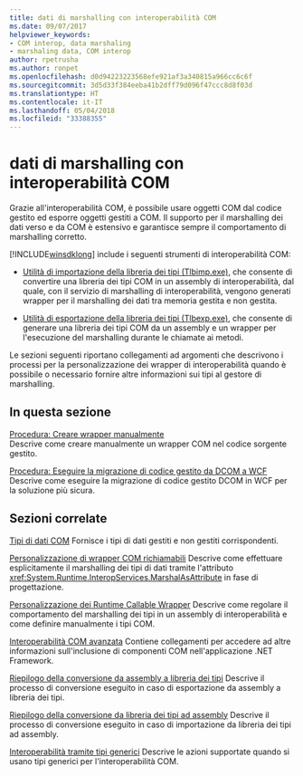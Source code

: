 ```yaml
---
title: dati di marshalling con interoperabilità COM
ms.date: 09/07/2017
helpviewer_keywords:
- COM interop, data marshaling
- marshaling data, COM interop
author: rpetrusha
ms.author: ronpet
ms.openlocfilehash: d0d94223223568efe921af3a340815a966cc6c6f
ms.sourcegitcommit: 3d5d33f384eeba41b2dff79d096f47ccc8d8f03d
ms.translationtype: HT
ms.contentlocale: it-IT
ms.lasthandoff: 05/04/2018
ms.locfileid: "33388355"
---
```

# <a name="marshaling-data-with-com-interop"></a>dati di marshalling con interoperabilità COM
Grazie all'interoperabilità COM, è possibile usare oggetti COM dal codice gestito ed esporre oggetti gestiti a COM. Il supporto per il marshalling dei dati verso e da COM è estensivo e garantisce sempre il comportamento di marshalling corretto.  
  
 [!INCLUDE[winsdklong](../../../includes/winsdklong-md.md)] include i seguenti strumenti di interoperabilità COM:  
  
-   [Utilità di importazione della libreria dei tipi (Tlbimp.exe)](../../../docs/framework/tools/tlbimp-exe-type-library-importer.md), che consente di convertire una libreria dei tipi COM in un assembly di interoperabilità, dal quale, con il servizio di marshalling di interoperabilità, vengono generati wrapper per il marshalling dei dati tra memoria gestita e non gestita.  
  
-   [Utilità di esportazione della libreria dei tipi (Tlbexp.exe)](../../../docs/framework/tools/tlbexp-exe-type-library-exporter.md), che consente di generare una libreria dei tipi COM da un assembly e un wrapper per l'esecuzione del marshalling durante le chiamate ai metodi.  
  
 Le sezioni seguenti riportano collegamenti ad argomenti che descrivono i processi per la personalizzazione dei wrapper di interoperabilità quando è possibile o necessario fornire altre informazioni sui tipi al gestore di marshalling.  
  
## <a name="in-this-section"></a>In questa sezione  
[Procedura: Creare wrapper manualmente](how-to-create-wrappers-manually.md)   
Descrive come creare manualmente un wrapper COM nel codice sorgente gestito. 
 
 [Procedura: Eseguire la migrazione di codice gestito da DCOM a WCF](../../../docs/framework/interop/how-to-migrate-managed-code-dcom-to-wcf.md)  
 Descrive come eseguire la migrazione di codice gestito DCOM in WCF per la soluzione più sicura.  
  
## <a name="related-sections"></a>Sezioni correlate  
 [Tipi di dati COM](https://msdn.microsoft.com/library/sak564ww(v=vs.100).aspx)  
 Fornisce i tipi di dati gestiti e non gestiti corrispondenti.  
  
 [Personalizzazione di wrapper COM richiamabili](https://msdn.microsoft.com/library/3bwc828w(v=vs.100).aspx)  
 Descrive come effettuare esplicitamente il marshalling dei tipi di dati tramite l'attributo <xref:System.Runtime.InteropServices.MarshalAsAttribute> in fase di progettazione.  
  
 [Personalizzazione dei Runtime Callable Wrapper](https://msdn.microsoft.com/library/e753eftz(v=vs.100).aspx)  
 Descrive come regolare il comportamento del marshalling dei tipi in un assembly di interoperabilità e come definire manualmente i tipi COM.  
  
 [Interoperabilità COM avanzata](https://msdn.microsoft.com/library/bd9cdfyx(v=vs.100).aspx)  
 Contiene collegamenti per accedere ad altre informazioni sull'inclusione di componenti COM nell'applicazione .NET Framework.  
  
 [Riepilogo della conversione da assembly a libreria dei tipi](https://msdn.microsoft.com/library/xk1120c3(v=vs.100).aspx)  
 Descrive il processo di conversione eseguito in caso di esportazione da assembly a libreria dei tipi.  
  
 [Riepilogo della conversione da libreria dei tipi ad assembly](https://msdn.microsoft.com/library/k83zzh38(v=vs.100).aspx)  
 Descrive il processo di conversione eseguito in caso di importazione da libreria dei tipi ad assembly.  
  
 [Interoperabilità tramite tipi generici](https://msdn.microsoft.com/library/ms229590(v=vs.100).aspx)  
 Descrive le azioni supportate quando si usano tipi generici per l'interoperabilità COM.
